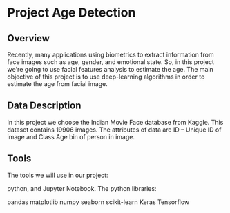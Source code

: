 # Project Age Detection 
## Overview
Recently, many applications using biometrics to extract information from face images such as age, gender, and emotional state. So, in this project we're going to use facial features analysis to estimate the age. The main objective of this project is to use deep-learning algorithms in order to estimate the age from facial image.

## Data Description
In this project we choose the Indian Movie Face database from Kaggle.
This dataset contains 19906 images. The attributes of data are ID – Unique ID of image and Class Age bin of person in image.
## Tools
The tools we will use in our project:

python, and Jupyter Notebook.
The python libraries:

pandas
matplotlib
numpy
seaborn
scikit-learn
Keras
Tensorflow

